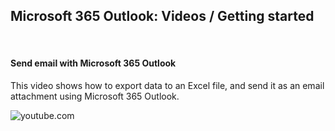 
## Microsoft 365 Outlook: Videos / Getting started

<br/>

#### Send email with Microsoft 365 Outlook
This video shows how to export data to an Excel file, and send it as an email attachment using Microsoft 365 Outlook.  

![youtube.com](https://youtu.be/rTZSx2TKkLw)

